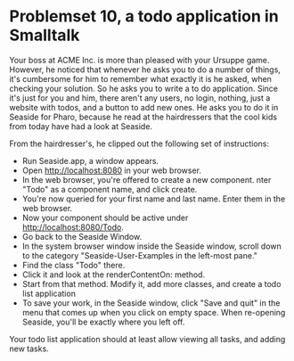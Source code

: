 # Problemset 10, a todo application in Smalltalk #

Your boss at ACME Inc. is more than pleased with your Ursuppe game. However, he noticed that whenever he asks you to do a number of things, it's cumbersome for him to remember what exactly it is he asked, when checking your solution. So he asks you to write a to do application. Since it's just for you and him, there aren't any users, no login, nothing, just a website with todos, and a button to add new ones. He asks you to do it in Seaside for Pharo, because he read at the hairdressers that the cool kids from today have had a look at Seaside.

From the hairdresser's, he clipped out the following set of instructions:

- Run Seaside.app, a window appears.
- Open <http://localhost:8080> in your web browser.
- In the web browser, you're offered to create a new component. nter "Todo" as a component name, and click create.
- You're now queried for your first name and last name. Enter them in the web browser.
- Now your component should be active under <http://localhost:8080/Todo>.
- Go back to the Seaside Window.
- In the system browser window inside the Seaside window, scroll down to the category "Seaside-User-Examples in the left-most pane."
- Find the class "Todo" there.
- Click it and look at the renderContentOn: method.
- Start from that method. Modify it, add more classes, and create a todo list application
- To save your work, in the Seaside window, click "Save and quit" in the menu that comes up when you click on empty space. When re-opening Seaside, you'll be exactly where you left off.

Your todo list application should at least allow viewing all tasks, and adding new tasks.
